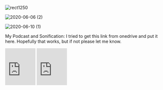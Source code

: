 ![rect1250](https://user-images.githubusercontent.com/64856056/84338541-5b029380-ab6a-11ea-9db0-ec75c5c3912c.png)

![2020-06-06 (2)](https://user-images.githubusercontent.com/64856056/84338653-98ffb780-ab6a-11ea-9e44-b2d99bbded5f.png)

![2020-06-10 (1)](https://user-images.githubusercontent.com/64856056/84338617-87b6ab00-ab6a-11ea-871f-5dd72afa8219.png)


My Podcast and Sonification: I tried to get this link from onedrive and put it here. Hopefully that works, but if not please let me know. 

<iframe src="https://onedrive.live.com/embed?cid=BCC9789F2CDDDF66&resid=BCC9789F2CDDDF66%215976&authkey=APWelapF1NK9fYM" width="98" height="120" frameborder="0" scrolling="no"></iframe>

<iframe src="https://onedrive.live.com/embed?cid=BCC9789F2CDDDF66&resid=BCC9789F2CDDDF66%215741&authkey=AAV7aiEk-14ZoiM" width="98" height="120" frameborder="0" scrolling="no"></iframe>
